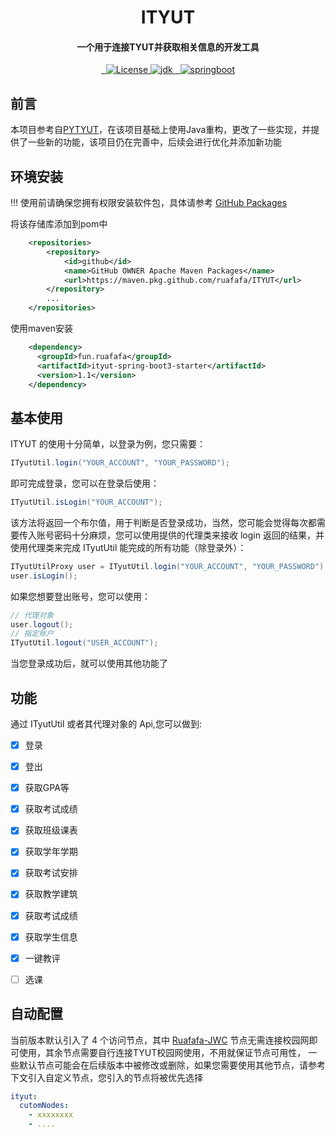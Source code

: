 <h1 align="center"> ITYUT</h1>
<h4 align="center">一个用于连接TYUT并获取相关信息的开发工具</h4>

<p align="center">
    <a href="https://opensource.org/licenses/mit-license.php"> 
        <img src="https://img.shields.io/github/license/ruafafa/ITYUT" alt="License">
    </a>
    <a href="https://www.oracle.com/java/technologies/javase/javase-jdk17-downloads.html">
        <img src="https://img.shields.io/badge/JDK-17+-green" alt="jdk">
    </a>
    <a href="https://spring.io/projects/spring-boot/"> 
        <img src="https://img.shields.io/badge/Springboot3+-green" alt="springboot">
    </a>
</p>

## 前言
本项目参考自[PYTYUT](https://github.com/Yunding-Tech/PyTYUT)，在该项目基础上使用Java重构，更改了一些实现，并提供了一些新的功能，该项目仍在完善中，后续会进行优化并添加新功能

## 环境安装
!!! 使用前请确保您拥有权限安装软件包，具体请参考 [GitHub Packages](https://docs.github.com/en/packages/working-with-a-github-packages-registry/working-with-the-apache-maven-registry#authenticating-to-github-packages) 

将该存储库添加到pom中
```xml
    <repositories>
        <repository>
            <id>github</id>
            <name>GitHub OWNER Apache Maven Packages</name>
            <url>https://maven.pkg.github.com/ruafafa/ITYUT</url>
        </repository>
        ...
    </repositories>
```

使用maven安装
``` xml
    <dependency>
      <groupId>fun.ruafafa</groupId>
      <artifactId>ityut-spring-boot3-starter</artifactId>
      <version>1.1</version> 
    </dependency>
```

## 基本使用
ITYUT 的使用十分简单，以登录为例，您只需要：
```java
ITyutUtil.login("YOUR_ACCOUNT", "YOUR_PASSWORD");
```
即可完成登录，您可以在登录后使用：
```java
ITyutUtil.isLogin("YOUR_ACCOUNT"); 
```
该方法将返回一个布尔值，用于判断是否登录成功，当然，您可能会觉得每次都需要传入账号密码十分麻烦，您可以使用提供的代理类来接收 login 返回的结果，并使用代理类来完成 ITyutUtil 能完成的所有功能（除登录外）：
```java
ITyutUtilProxy user = ITyutUtil.login("YOUR_ACCOUNT", "YOUR_PASSWORD");
user.isLogin();
```
如果您想要登出账号，您可以使用：
```java
// 代理对象
user.logout();
// 指定账户
ITyutUtil.logout("USER_ACCOUNT");
```
当您登录成功后，就可以使用其他功能了

## 功能
通过 ITyutUtil 或者其代理对象的 Api,您可以做到:
- [x] 登录
- [x] 登出
- [x] 获取GPA等
- [x] 获取考试成绩
- [x] 获取班级课表
- [x] 获取学年学期
- [x] 获取考试安排
- [x] 获取教学建筑
- [x] 获取考试成绩
- [x] 获取学生信息
- [x] 一键教评
- [ ] 选课


## 自动配置
当前版本默认引入了 4 个访问节点，其中 [Ruafafa-JWC](http://8.141.9.52)  节点无需连接校园网即可使用，其余节点需要自行连接TYUT校园网使用，不用就保证节点可用性，
一些默认节点可能会在后续版本中被修改或删除，如果您需要使用其他节点，请参考
下文引入自定义节点，您引入的节点将被优先选择

```yaml
ityut:
  cutomNodes:
    - xxxxxxxx
    - ....
```
